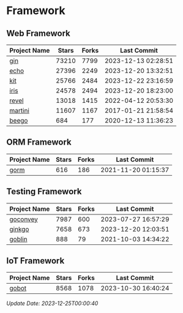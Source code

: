 # Framework

## Web Framework
| Project Name | Stars | Forks | Last Commit |
| ------------ | ----- | ----- | ----------- |
| [gin](https://github.com/gin-gonic/gin) | 73210 | 7799 | 2023-12-13 02:28:51 |
| [echo](https://github.com/labstack/echo) | 27396 | 2249 | 2023-12-20 13:32:51 |
| [kit](https://github.com/go-kit/kit) | 25766 | 2484 | 2023-12-22 23:16:59 |
| [iris](https://github.com/kataras/iris) | 24578 | 2494 | 2023-12-20 18:23:00 |
| [revel](https://github.com/revel/revel) | 13018 | 1415 | 2022-04-12 20:53:30 |
| [martini](https://github.com/go-martini/martini) | 11607 | 1167 | 2017-01-21 21:58:54 |
| [beego](https://github.com/astaxie/beego) | 684 | 177 | 2020-12-13 11:36:23 |

## ORM Framework
| Project Name | Stars | Forks | Last Commit |
| ------------ | ----- | ----- | ----------- |
| [gorm](https://github.com/jinzhu/gorm) | 616 | 186 | 2021-11-20 01:15:37 |

## Testing Framework
| Project Name | Stars | Forks | Last Commit |
| ------------ | ----- | ----- | ----------- |
| [goconvey](https://github.com/smartystreets/goconvey) | 7987 | 600 | 2023-07-27 16:57:29 |
| [ginkgo](https://github.com/onsi/ginkgo) | 7658 | 673 | 2023-12-20 12:03:51 |
| [goblin](https://github.com/franela/goblin) | 888 | 79 | 2021-10-03 14:34:22 |

## IoT Framework
| Project Name | Stars | Forks | Last Commit |
| ------------ | ----- | ----- | ----------- |
| [gobot](https://github.com/hybridgroup/gobot) | 8568 | 1078 | 2023-10-30 16:40:24 |

*Update Date: 2023-12-25T00:00:40*